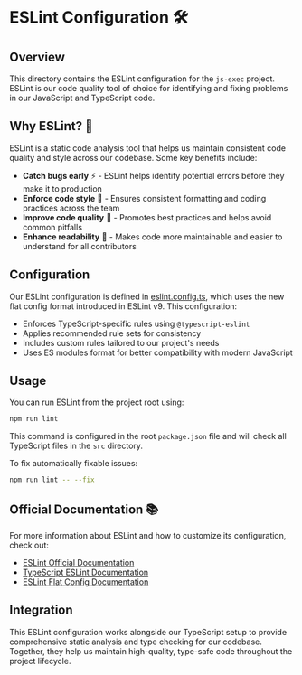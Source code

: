 # ESLint Configuration 🛠️

## Overview

This directory contains the ESLint configuration for the `js-exec` project. ESLint is our code quality tool of choice for identifying and fixing problems in our JavaScript and TypeScript code.

## Why ESLint? 🤔

ESLint is a static code analysis tool that helps us maintain consistent code quality and style across our codebase. Some key benefits include:

- **Catch bugs early** ⚡ - ESLint helps identify potential errors before they make it to production
- **Enforce code style** 📏 - Ensures consistent formatting and coding practices across the team
- **Improve code quality** 💎 - Promotes best practices and helps avoid common pitfalls
- **Enhance readability** 📖 - Makes code more maintainable and easier to understand for all contributors

## Configuration

Our ESLint configuration is defined in [eslint.config.ts](./eslint.config.ts), which uses the new flat config format introduced in ESLint v9. This configuration:

- Enforces TypeScript-specific rules using `@typescript-eslint`
- Applies recommended rule sets for consistency
- Includes custom rules tailored to our project's needs
- Uses ES modules format for better compatibility with modern JavaScript

## Usage

You can run ESLint from the project root using:

```bash
npm run lint
```

This command is configured in the root `package.json` file and will check all TypeScript files in the `src` directory.

To fix automatically fixable issues:

```bash
npm run lint -- --fix
```

## Official Documentation 📚

For more information about ESLint and how to customize its configuration, check out:

- [ESLint Official Documentation](https://eslint.org/docs/latest/)
- [TypeScript ESLint Documentation](https://typescript-eslint.io/)
- [ESLint Flat Config Documentation](https://eslint.org/docs/latest/use/configure/configuration-files-new)

## Integration

This ESLint configuration works alongside our TypeScript setup to provide comprehensive static analysis and type checking for our codebase. Together, they help us maintain high-quality, type-safe code throughout the project lifecycle.
